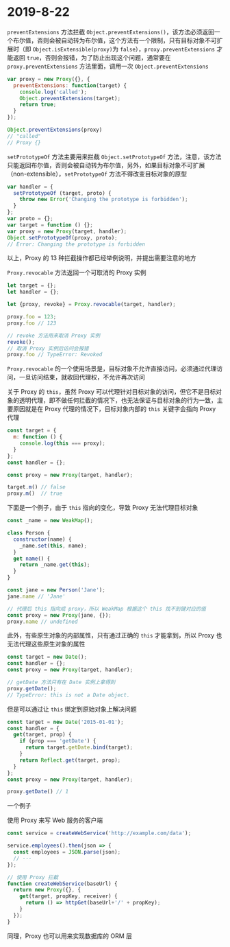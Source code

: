 # 2019-8-22

`preventExtensions` 方法拦截 `Object.preventExtensions()`，该方法必须返回一个布尔值，否则会被自动转为布尔值，这个方法有一个限制，只有目标对象不可扩展时（即 `Object.isExtensible(proxy)`为 `false`），`proxy.preventExtensions` 才能返回 `true`，否则会报错，为了防止出现这个问题，通常要在 `proxy.preventExtensions` 方法里面，调用一次 `Object.preventExtensions`

```JavaScript
var proxy = new Proxy({}, {
  preventExtensions: function(target) {
    console.log('called');
    Object.preventExtensions(target);
    return true;
  }
});

Object.preventExtensions(proxy)
// "called"
// Proxy {}
```

`setPrototypeOf` 方法主要用来拦截 `Object.setPrototypeOf` 方法，注意，该方法只能返回布尔值，否则会被自动转为布尔值，另外，如果目标对象不可扩展（non-extensible），`setPrototypeOf` 方法不得改变目标对象的原型

```JavaScript
var handler = {
  setPrototypeOf (target, proto) {
    throw new Error('Changing the prototype is forbidden');
  }
};
var proto = {};
var target = function () {};
var proxy = new Proxy(target, handler);
Object.setPrototypeOf(proxy, proto);
// Error: Changing the prototype is forbidden
```

以上，Proxy 的 13 种拦截操作都已经举例说明，并提出需要注意的地方

`Proxy.revocable` 方法返回一个可取消的 Proxy 实例

```JavaScript
let target = {};
let handler = {};

let {proxy, revoke} = Proxy.revocable(target, handler);

proxy.foo = 123;
proxy.foo // 123

// revoke 方法用来取消 Proxy 实例
revoke();
// 取消 Proxy 实例后访问会报错
proxy.foo // TypeError: Revoked
```

`Proxy.revocable` 的一个使用场景是，目标对象不允许直接访问，必须通过代理访问，一旦访问结束，就收回代理权，不允许再次访问

关于 Proxy 的 `this`，虽然 Proxy 可以代理针对目标对象的访问，但它不是目标对象的透明代理，即不做任何拦截的情况下，也无法保证与目标对象的行为一致，主要原因就是在 Proxy 代理的情况下，目标对象内部的 `this` 关键字会指向 Proxy 代理

```JavaScript
const target = {
  m: function () {
    console.log(this === proxy);
  }
};
const handler = {};

const proxy = new Proxy(target, handler);

target.m() // false
proxy.m()  // true
```

下面是一个例子，由于 `this` 指向的变化，导致 Proxy 无法代理目标对象

```JavaScript
const _name = new WeakMap();

class Person {
  constructor(name) {
    _name.set(this, name);
  }
  get name() {
    return _name.get(this);
  }
}

const jane = new Person('Jane');
jane.name // 'Jane'

// 代理后 this 指向成 proxy，所以 WeakMap 根据这个 this 找不到键对应的值
const proxy = new Proxy(jane, {});
proxy.name // undefined
```

此外，有些原生对象的内部属性，只有通过正确的 `this` 才能拿到，所以 Proxy 也无法代理这些原生对象的属性

```JavaScript
const target = new Date();
const handler = {};
const proxy = new Proxy(target, handler);

// getDate 方法只有在 Date 实例上拿得到
proxy.getDate();
// TypeError: this is not a Date object.
```

但是可以通过让 `this` 绑定到原始对象上解决问题

```JavaScript
const target = new Date('2015-01-01');
const handler = {
  get(target, prop) {
    if (prop === 'getDate') {
      return target.getDate.bind(target);
    }
    return Reflect.get(target, prop);
  }
};
const proxy = new Proxy(target, handler);

proxy.getDate() // 1
```

一个例子

使用 Proxy 来写 Web 服务的客户端

```JavaScript
const service = createWebService('http://example.com/data');

service.employees().then(json => {
  const employees = JSON.parse(json);
  // ···
});

// 使用 Proxy 拦截
function createWebService(baseUrl) {
  return new Proxy({}, {
    get(target, propKey, receiver) {
      return () => httpGet(baseUrl+'/' + propKey);
    }
  });
}
```

同理，Proxy 也可以用来实现数据库的 ORM 层
